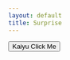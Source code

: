 ```yaml
---
layout: default
title: Surprise
---
```


<button onclick = "window.location.href='https://www.youtube.com/watch?v=suhlSjSzMUk';">Kaiyu Click Me</button>
